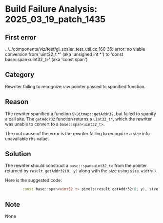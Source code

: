 # Build Failure Analysis: 2025_03_19_patch_1435

## First error

../../components/viz/test/gl_scaler_test_util.cc:160:36: error: no viable conversion from 'uint32_t *' (aka 'unsigned int *') to 'const base::span<uint32_t>' (aka 'const span<unsigned int>')

## Category
Rewriter failing to recognize raw pointer passed to spanified function.

## Reason
The rewriter spanified a function `SkBitmap::getAddr32`, but failed to spanify a call site.  The `getAddr32` function returns a `uint32_t*`, which the rewriter was unable to convert to a `base::span<uint32_t>`.  

The root cause of the error is the rewriter failing to recognize a size info unavailable rhs value.

## Solution
The rewriter should construct a `base::span<uint32_t>` from the pointer returned by `result.getAddr32(0, y)` along with the size using `size.width()`. 

Here is the suggested code:
```c++
        const base::span<uint32_t> pixels(result.getAddr32(0, y), size.width());
```

## Note
None